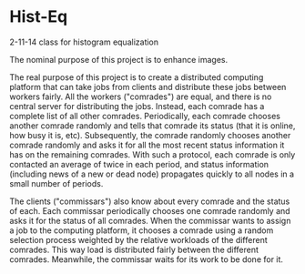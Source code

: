Hist-Eq
=======

2-11-14 class for histogram equalization

The nominal purpose of this project is to enhance images.

The real purpose of this project is to create a distributed computing platform
that can take jobs from clients and distribute these jobs between workers
fairly. All the workers ("comrades") are equal, and there is no central
server for distributing the jobs. Instead, each comrade has a complete list of
all other comrades. Periodically, each comrade chooses another comrade randomly
and tells that comrade its status (that it is online, how busy it is, etc).
Subsequently, the comrade randomly chooses another comrade randomly and
asks it for all the most recent status information it has on the remaining
comrades. With such a protocol, each comrade is only contacted an average of
twice in each period, and status information (including news of a new or dead
node) propagates quickly to all nodes in a small number of periods.

The clients ("commissars") also know about every comrade and the status of
each. Each commissar periodically chooses one comrade randomly and asks it for
the status of all comrades. When the commissar wants to assign a job to the
computing platform, it chooses a comrade using a random selection process
weighted by the relative workloads of the different comrades. This way
load is distributed fairly between the different comrades. Meanwhile, the
commissar waits for its work to be done for it.

